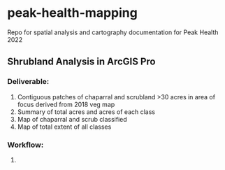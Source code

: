 # peak-health-mapping
Repo for spatial analysis and cartography documentation for Peak Health 2022
## Shrubland Analysis in ArcGIS Pro 
### Deliverable: 
1. Contiguous patches of chaparral and scrubland >30 acres in area of focus derived from 2018 veg map 
2. Summary of total acres and acres of each class 
3. Map of chaparral and scrub classified 
4. Map of total extent of all classes 

### Workflow: 
1. 

